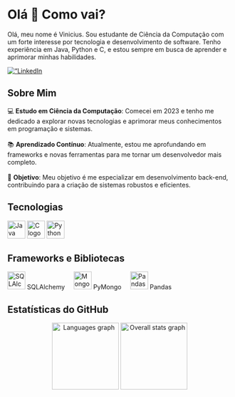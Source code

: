 <h1 align="left">Olá 👋 Como vai?</h1>
<p align="left">Olá, meu nome é Vinicius. Sou estudante de Ciência da Computação com um forte interesse por tecnologia e desenvolvimento de software. Tenho experiência em Java, Python e C, e estou sempre em busca de aprender e aprimorar minhas habilidades.</p>

<p align=“left”> <a href=“https://www.linkedin.com/in/seu-perfil-linkedin” target=“_blank”> <img src=“https://cdn.jsdelivr.net/gh/devicons/devicon/icons/linkedin/linkedin-original.svg” height=“40” alt=“LinkedIn logo” /> </a> </p>

<h2 align="left">Sobre Mim</h2>
<p align="left">
  💻 <strong>Estudo em Ciência da Computação</strong>: Comecei em 2023 e tenho me dedicado a explorar novas tecnologias e aprimorar meus conhecimentos em programação e sistemas.<br><br>
  📚 <strong>Aprendizado Contínuo</strong>: Atualmente, estou me aprofundando em frameworks e novas ferramentas para me tornar um desenvolvedor mais completo.<br><br>
  🎯 <strong>Objetivo</strong>: Meu objetivo é me especializar em desenvolvimento back-end, contribuindo para a criação de sistemas robustos e eficientes.
</p>

<h2 align="left">Tecnologias</h2>
<div align="left">
  <img src="https://cdn.jsdelivr.net/gh/devicons/devicon/icons/java/java-original.svg" height="40" alt="Java logo" />
  <img src="https://skillicons.dev/icons?i=c" height="40" alt="C logo" />
  <img src="https://skillicons.dev/icons?i=py" height="40" alt="Python logo" />
</div>

<h2 align="left">Frameworks e Bibliotecas</h2>
<div align="left">
  <img src="https://cdn.jsdelivr.net/gh/devicons/devicon/icons/sqlalchemy/sqlalchemy-original.svg" height="40" alt="SQLAlchemy logo" />
  <span>SQLAlchemy</span>
  <img width="12" />
  <img src="https://cdn.jsdelivr.net/gh/devicons/devicon/icons/mongodb/mongodb-original.svg" height="40" alt="MongoDB logo" />
  <span>PyMongo</span>
  <img width="12" />
  <img src="https://cdn.jsdelivr.net/gh/devicons/devicon/icons/pandas/pandas-original.svg" height="40" alt="Pandas logo" />
  <span>Pandas</span>
</div>


<h2 align="left">Estatísticas do GitHub</h2>
<div align="center">
  <img src="https://github-readme-stats.vercel.app/api/top-langs?username=V1n1c1u5P4iva&locale=en&hide_title=false&layout=compact&card_width=320&langs_count=5&theme=dracula&hide_border=false&order=2" height="150" alt="Languages graph" />
  <img src="https://github-readme-stats.vercel.app/api?username=V1n1c1u5P4iva&hide_title=true&hide=prs,issues&count_private=true&show_icons=true&theme=dracula&hide_border=false" height="150" alt="Overall stats graph" />
</div>
